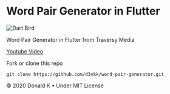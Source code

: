 # Word Pair Generator in Flutter

![Dart Bird](https://github.com/d3vkk/word-pair-generator/blob/master/dartbird.png)

Word Pair Generator in Flutter from Traversy Media

[Youtube Video](https://www.youtube.com/watch?v=1gDhl4leEzA)

Fork or clone this repo
```
git clone https://github.com/d3vkk/word-pair-generator.git
```

© 2020 Donald K • Under MIT License
